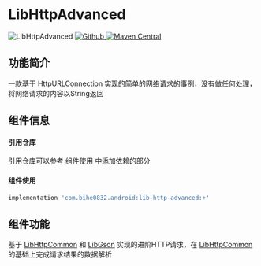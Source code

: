 # LibHttpAdvanced

![LibHttpAdvanced](https://img.shields.io/badge/AndroidAppFactory-LibHttpAdvanced-brightgreen)
[ ![Github](https://img.shields.io/badge/Github-LibHttpAdvanced-brightgreen?style=social) ](https://github.com/bihe0832/AndroidAppFactory/tree/master/LibHttpAdvanced)
[ ![Maven Central](https://img.shields.io/maven-central/v/com.bihe0832.android/lib-http-advanced) ](https://search.maven.org/artifact/com.bihe0832.android/lib-http-advanced)

## 功能简介

一款基于 HttpURLConnection 实现的简单的网络请求的事例，没有做任何处理，将网络请求的内容以String返回

## 组件信息

#### 引用仓库

引用仓库可以参考 [组件使用](./../start.md) 中添加依赖的部分

#### 组件使用

```groovy
implementation 'com.bihe0832.android:lib-http-advanced:+'
```

## 组件功能

基于 [LibHttpCommon](./lib-http-common.md) 和 [LibGson](./lib-gson.md) 实现的进阶HTTP请求，在 [LibHttpCommon](./lib-http-common.md) 的基础上完成请求结果的数据解析 

<!-- ## 事例代码

[https://github.com/bihe0832/AndroidAppFactory/tree/master/APPTest/src/main/java/com/bihe0832/android/test/module/request/TestHttpActivity.kt](https://github.com/bihe0832/AndroidAppFactory/tree/master/APPTest/src/main/java/com/bihe0832/android/test/module/request/TestHttpActivity.kt) -->

